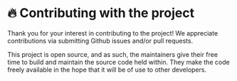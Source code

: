 # :fire: Contributing with the project

Thank you for your interest in contributing to the project!
We appreciate contributions via submitting Github issues and/or pull requests.

This project is open source, and as such, the maintainers give their free time to build and maintain the source code held within. They make the code freely available in the hope that it will be of use to other developers.
